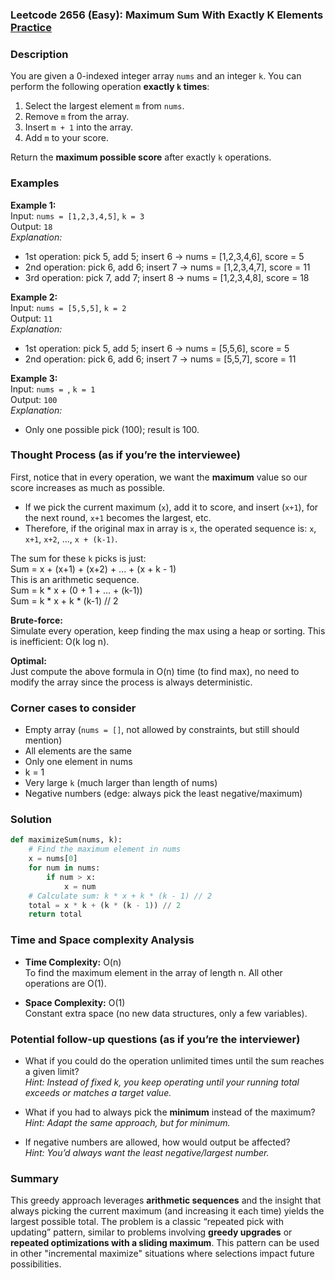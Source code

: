 ### Leetcode 2656 (Easy): Maximum Sum With Exactly K Elements  [Practice](https://leetcode.com/problems/maximum-sum-with-exactly-k-elements)

### Description  
You are given a 0-indexed integer array `nums` and an integer `k`. You can perform the following operation **exactly `k` times**:  
1. Select the largest element `m` from `nums`.
2. Remove `m` from the array.
3. Insert `m + 1` into the array.
4. Add `m` to your score.

Return the **maximum possible score** after exactly `k` operations.

### Examples  

**Example 1:**  
Input: `nums = [1,2,3,4,5]`, `k = 3`  
Output: `18`  
*Explanation:*
- 1st operation: pick 5, add 5; insert 6 → nums = [1,2,3,4,6], score = 5
- 2nd operation: pick 6, add 6; insert 7 → nums = [1,2,3,4,7], score = 11
- 3rd operation: pick 7, add 7; insert 8 → nums = [1,2,3,4,8], score = 18

**Example 2:**  
Input: `nums = [5,5,5]`, `k = 2`  
Output: `11`  
*Explanation:*
- 1st operation: pick 5, add 5; insert 6 → nums = [5,5,6], score = 5
- 2nd operation: pick 6, add 6; insert 7 → nums = [5,5,7], score = 11

**Example 3:**  
Input: `nums = `, `k = 1`  
Output: `100`  
*Explanation:*  
- Only one possible pick (100); result is 100.

### Thought Process (as if you’re the interviewee)  

First, notice that in every operation, we want the **maximum** value so our score increases as much as possible.  
- If we pick the current maximum (`x`), add it to score, and insert (`x+1`), for the next round, `x+1` becomes the largest, etc.
- Therefore, if the original max in array is `x`, the operated sequence is: `x`, `x+1`, `x+2`, ..., `x + (k-1)`.

The sum for these `k` picks is just:  
Sum = x + (x+1) + (x+2) + ... + (x + k - 1)  
This is an arithmetic sequence.  
Sum = k \* x + (0 + 1 + ... + (k-1))  
Sum = k \* x + k \* (k-1) // 2

**Brute-force:**  
Simulate every operation, keep finding the max using a heap or sorting. This is inefficient: O(k log n).

**Optimal:**  
Just compute the above formula in O(n) time (to find max), no need to modify the array since the process is always deterministic.

### Corner cases to consider  
- Empty array (`nums = []`, not allowed by constraints, but still should mention)
- All elements are the same
- Only one element in nums
- k = 1
- Very large `k` (much larger than length of nums)
- Negative numbers (edge: always pick the least negative/maximum)

### Solution

```python
def maximizeSum(nums, k):
    # Find the maximum element in nums
    x = nums[0]
    for num in nums:
        if num > x:
            x = num
    # Calculate sum: k * x + k * (k - 1) // 2
    total = x * k + (k * (k - 1)) // 2
    return total
```

### Time and Space complexity Analysis  

- **Time Complexity:** O(n)  
  To find the maximum element in the array of length n. All other operations are O(1).

- **Space Complexity:** O(1)  
  Constant extra space (no new data structures, only a few variables).

### Potential follow-up questions (as if you’re the interviewer)  

- What if you could do the operation unlimited times until the sum reaches a given limit?  
  *Hint: Instead of fixed k, you keep operating until your running total exceeds or matches a target value.*

- What if you had to always pick the **minimum** instead of the maximum?  
  *Hint: Adapt the same approach, but for minimum.*

- If negative numbers are allowed, how would output be affected?  
  *Hint: You’d always want the least negative/largest number.*

### Summary
This greedy approach leverages **arithmetic sequences** and the insight that always picking the current maximum (and increasing it each time) yields the largest possible total. The problem is a classic “repeated pick with updating” pattern, similar to problems involving **greedy upgrades** or **repeated optimizations with a sliding maximum**. This pattern can be used in other "incremental maximize" situations where selections impact future possibilities.